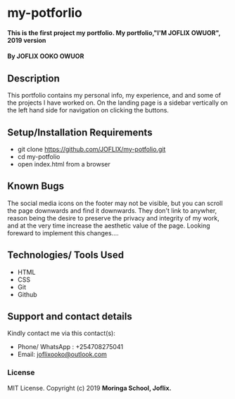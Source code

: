# my-potforlio
#### This is the first project my portfolio. My portfolio,"I'M JOFLIX OWUOR", 2019 version
#### By **JOFLIX OOKO OWUOR**
## Description
This portfolio contains my personal info, my experience, and and some of the projects I have worked on.
On the landing page is a sidebar vertically on the left hand side for navigation on clicking the buttons.

## Setup/Installation Requirements

* git clone https://github.com/JOFLIX/my-potfolio.git
* cd my-potfolio
* open index.html from a browser

## Known Bugs
The social media icons on the footer may not be visible, but you can scroll the page downwards and find it downwards.
They don't link to anywher, reason being the desire to preserve the privacy and integrity of my work, and at the very time increase the aesthetic value of the page. Looking foreward to implement this changes....
## Technologies/ Tools Used
* HTML
* CSS
* Git
* Github
## Support and contact details
Kindly contact me via this contact(s):
* Phone/ WhatsApp : +254708275041
* Email: joflixooko@outlook.com
### License
 MIT License.
Copyright (c) 2019 **Moringa School, Joflix.**
